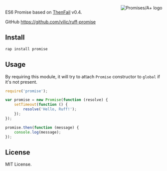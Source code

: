 <a href="http://promises-aplus.github.com/promises-spec">
    <img src="http://promises-aplus.github.com/promises-spec/assets/logo-small.png" alt="Promises/A+ logo" align="right" />
</a>

ES6 Promise based on [ThenFail](https://github.com/vilic/thenfail) v0.4.

GitHub <https://github.com/vilic/ruff-promise>

## Install

```sh
rap install promise
```

## Usage

By requiring this module, it will try to attach `Promise` constructor to `global` if it's not present.

```js
require('promise');

var promise = new Promise(function (resolve) {
    setTimeout(function () {
        resolve('Hello, Ruff!');
    });
});

promise.then(function (message) {
    console.log(message);
});
```

## License

MIT License.
